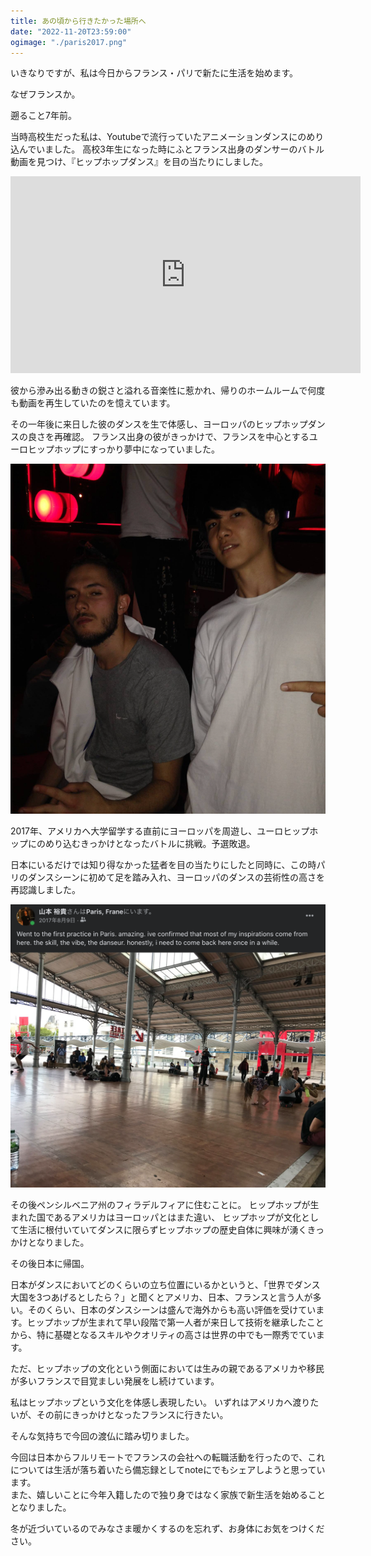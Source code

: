 ```yaml
---
title: あの頃から行きたかった場所へ
date: "2022-11-20T23:59:00"
ogimage: "./paris2017.png"
---
```


いきなりですが、私は今日からフランス・パリで新たに生活を始めます。

なぜフランスか。

遡ること7年前。

当時高校生だった私は、Youtubeで流行っていたアニメーションダンスにのめり込んでいました。
高校3年生になった時にふとフランス出身のダンサーのバトル動画を見つけ、『ヒップホップダンス』を目の当たりにしました。

<iframe width="560" height="315" src="https://www.youtube.com/embed/928or5ET2Tc" title="YouTube video player" frameborder="0" allow="accelerometer; autoplay; clipboard-write; encrypted-media; gyroscope; picture-in-picture" allowfullscreen></iframe>

彼から滲み出る動きの鋭さと溢れる音楽性に惹かれ、帰りのホームルームで何度も動画を再生していたのを憶えています。

その一年後に来日した彼のダンスを生で体感し、ヨーロッパのヒップホップダンスの良さを再確認。
フランス出身の彼がきっかけで、フランスを中心とするユーロヒップホップにすっかり夢中になっていました。

![WDC 2016 with Waydi](./waydi2016.png)

2017年、アメリカへ大学留学する直前にヨーロッパを周遊し、ユーロヒップホップにのめり込むきっかけとなったバトルに挑戦。予選敗退。

日本にいるだけでは知り得なかった猛者を目の当たりにしたと同時に、この時パリのダンスシーンに初めて足を踏み入れ、ヨーロッパのダンスの芸術性の高さを再認識しました。

![Paris in 2017](./paris2017.png)

その後ペンシルベニア州のフィラデルフィアに住むことに。
ヒップホップが生まれた国であるアメリカはヨーロッパとはまた違い、
ヒップホップが文化として生活に根付いていてダンスに限らずヒップホップの歴史自体に興味が湧くきっかけとなりました。

その後日本に帰国。

日本がダンスにおいてどのくらいの立ち位置にいるかというと、「世界でダンス大国を3つあげるとしたら？」と聞くとアメリカ、日本、フランスと言う人が多い。そのくらい、日本のダンスシーンは盛んで海外からも高い評価を受けています。ヒップホップが生まれて早い段階で第一人者が来日して技術を継承したことから、特に基礎となるスキルやクオリティの高さは世界の中でも一際秀でています。

ただ、ヒップホップの文化という側面においては生みの親であるアメリカや移民が多いフランスで目覚ましい発展をし続けています。

私はヒップホップという文化を体感し表現したい。
いずれはアメリカへ渡りたいが、その前にきっかけとなったフランスに行きたい。

そんな気持ちで今回の渡仏に踏み切りました。

今回は日本からフルリモートでフランスの会社への転職活動を行ったので、これについては生活が落ち着いたら備忘録としてnoteにでもシェアしようと思っています。<br>
また、嬉しいことに今年入籍したので独り身ではなく家族で新生活を始めることとなりました。

冬が近づいているのでみなさま暖かくするのを忘れず、お身体にお気をつけください。
